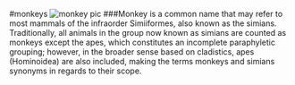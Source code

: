 #monkeys
![monkey pic](https://encrypted-tbn1.gstatic.com/licensed-image?q=tbn:ANd9GcTOQGx2jU4L4mDCrkwWjqeg6I50JgdsPPWgM9z0nbwUtuTu4bple1U57iLhA3N0ypkNSyKZrIPSp08vh9A)
###Monkey is a common name that may refer to most mammals of the infraorder Simiiformes, also known as the simians. Traditionally, all animals in the group now known as simians are counted as monkeys except the apes, which constitutes an incomplete paraphyletic grouping; however, in the broader sense based on cladistics, apes (Hominoidea) are also included, making the terms monkeys and simians synonyms in regards to their scope.
